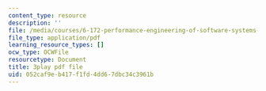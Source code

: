 ```yaml
---
content_type: resource
description: ''
file: /media/courses/6-172-performance-engineering-of-software-systems-fall-2018/052caf9eb417f1fd4dd67dbc34c3961b_ulJm7_aTiQM.pdf
file_type: application/pdf
learning_resource_types: []
ocw_type: OCWFile
resourcetype: Document
title: 3play pdf file
uid: 052caf9e-b417-f1fd-4dd6-7dbc34c3961b
---
```

